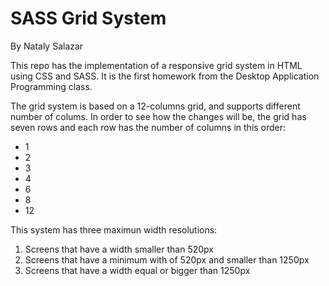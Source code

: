 # SASS Grid System
By Nataly Salazar

This repo has the implementation of a responsive grid system in HTML using CSS and SASS. It is the first homework from the Desktop Application Programming class.

The grid system is based on a 12-columns grid, and supports different number of colums. In order to see how the changes will be, the grid has seven
rows and each row has the number of columns in this order:

* 1
* 2
* 3
* 4
* 6
* 8
* 12

This system has three maximun width resolutions:
1. Screens that have a width smaller than 520px
2. Screens that have a minimum with of 520px and smaller than 1250px
3. Screens that have a width equal or bigger than 1250px



